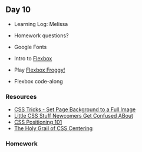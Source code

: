## Day 10

* Learning Log: Melissa

* Homework questions?

* Google Fonts

* Intro to [Flexbox](https://css-tricks.com/snippets/css/a-guide-to-flexbox/)

* Play [Flexbox Froggy!](https://flexboxfroggy.com/)

* Flexbox code-along

### Resources

* [CSS Tricks - Set Page Background to a Full Image](http://css-tricks.com/perfect-full-page-background-image/)
* [Little CSS Stuff Newcomers Get Confused ABout](http://css-tricks.com/little-css-stuff-newcomers-get-confused-about/)
* [CSS Positioning 101](http://alistapart.com/article/css-positioning-101)
* [The Holy Grail of CSS Centering](http://webdesign.tutsplus.com/tutorials/the-holy-grail-of-css-centering--cms-22114)


### Homework